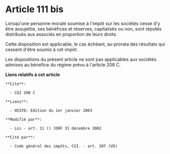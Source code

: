 # Article 111 bis

Lorsqu'une personne morale soumise à l'impôt sur les sociétés cesse d'y être assujettie, ses bénéfices et réserves,
capitalisés ou non, sont réputés distribués aux associés en proportion de leurs droits.

Cette disposition est applicable, le cas échéant, au prorata des résultats qui cessent d'être soumis à cet impôt.

Les dispositions du présent article ne sont pas applicables aux sociétés admises au bénéfice du régime prévu à l'article 208
C.

**Liens relatifs à cet article**

	**Cite**:

	  - CGI 208 C

	**Liens**:

	  - HISTO: Edition du 1er janvier 2003

	**Modifié par**:

	  - Loi - art. 11 () JORF 31 décembre 2002

	**Cité par**:

	  - Code général des impôts, CGI. - art. 207 (VD)
